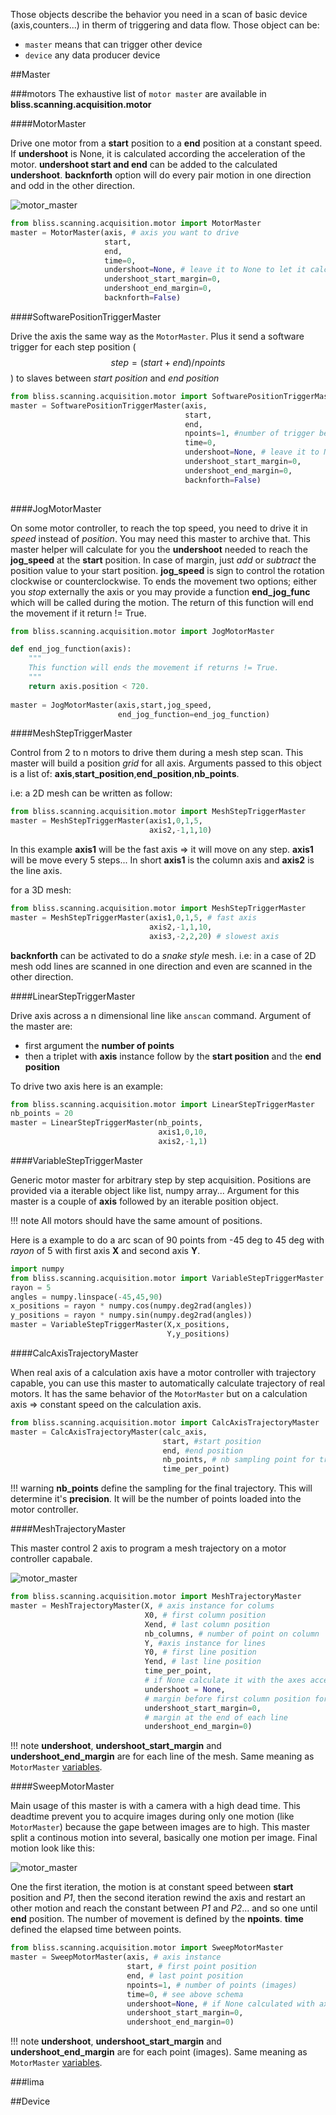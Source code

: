 Those objects describe the behavior you need in a scan of basic device
(axis,counters...) in therm of triggering and data flow.  Those object
can be:

  * `master` means that can trigger other device
  * `device` any data producer device

##Master

###motors
The exhaustive list of `motor master` are available in **bliss.scanning.acquisition.motor**

####MotorMaster

Drive one motor from a **start** position to a **end** position at a
constant speed. If **undershoot** is None, it is calculated according
the acceleration of the motor. **undershoot start and end** can be
added to the calculated **undershoot**. **backnforth** option will do
every pair motion in one direction and odd in the other direction.

![motor_master](img/motor_master.svg)

```python
from bliss.scanning.acquisition.motor import MotorMaster
master = MotorMaster(axis, # axis you want to drive
                     start,
                     end,
                     time=0,
                     undershoot=None, # leave it to None to let it calculated
                     undershoot_start_margin=0,
                     undershoot_end_margin=0,
                     backnforth=False)
```
####SoftwarePositionTriggerMaster

Drive the axis the same way as the `MotorMaster`.
Plus it send a software trigger for each step position ( $$step =
(start + end)/npoints$$ ) to slaves between *start position* and *end position*

```python
from bliss.scanning.acquisition.motor import SoftwarePositionTriggerMaster
master = SoftwarePositionTriggerMaster(axis,
                                       start,
                                       end,
                                       npoints=1, #number of trigger between start and end position
                                       time=0,
                                       undershoot=None, # leave it to None to let it calculated
                                       undershoot_start_margin=0,
                                       undershoot_end_margin=0,
                                       backnforth=False)
				       
```
####JogMotorMaster

On some motor controller, to reach the top speed, you need to drive it
in *speed* instead of *position*.  You may need this master to archive
that.  This master helper will calculate for you the **undershoot**
needed to reach the **jog_speed** at the **start** position. In case
of margin, just *add* or *subtract* the position value to your start
position. **jog_speed** is sign to control the rotation clockwise or
counterclockwise. To ends the movement two options; either you *stop*
externally the axis or you may provide a function **end_jog_func**
which will be called during the motion. The return of this function
will end the movement if it return != True.

```python
from bliss.scanning.acquisition.motor import JogMotorMaster

def end_jog_function(axis):
    """
    This function will ends the movement if returns != True.
    """
    return axis.position < 720.
    
master = JogMotorMaster(axis,start,jog_speed,
                        end_jog_function=end_jog_function)
```

####MeshStepTriggerMaster

Control from 2 to n motors to drive them during a mesh step scan.
This master will build a position *grid* for all axis.
Arguments passed to this object is a list of:
**axis**,**start_position**,**end_position**,**nb_points**.

i.e: a 2D mesh can be written as follow:

```python
from bliss.scanning.acquisition.motor import MeshStepTriggerMaster
master = MeshStepTriggerMaster(axis1,0,1,5,
                               axis2,-1,1,10)
```

In this example **axis1** will be the fast axis => it will move on any
step. **axis1** will be move every 5 steps...
In short **axis1** is the column axis and **axis2** is the line axis.

for a 3D mesh:

```python
from bliss.scanning.acquisition.motor import MeshStepTriggerMaster
master = MeshStepTriggerMaster(axis1,0,1,5, # fast axis
                               axis2,-1,1,10,
                               axis3,-2,2,20) # slowest axis
```

**backnforth** can be activated to do a *snake style* mesh. i.e: in a
case of 2D mesh odd lines are scanned in one direction and even are
scanned in the other direction.

####LinearStepTriggerMaster

Drive axis across a n dimensional line like `anscan` command. Argument of the master are:

* first argument the **number of points**
* then a triplet with **axis** instance follow by the **start position** and the **end position**

To drive two axis here is an example:

```python
from bliss.scanning.acquisition.motor import LinearStepTriggerMaster
nb_points = 20
master = LinearStepTriggerMaster(nb_points,
                                 axis1,0,10,
                                 axis2,-1,1)
```

####VariableStepTriggerMaster

Generic motor master for arbitrary step by step acquisition.
Positions are provided via a iterable object like list, numpy array...
Argument for this master is a couple of **axis** followed by an
iterable position object.

!!! note
    All motors should have the same amount of positions.

Here is a example to do a arc scan of 90 points from -45 deg to 45 deg with *rayon*
of 5 with first axis **X** and second axis **Y**.

```python
import numpy
from bliss.scanning.acquisition.motor import VariableStepTriggerMaster
rayon = 5
angles = numpy.linspace(-45,45,90)
x_positions = rayon * numpy.cos(numpy.deg2rad(angles))
y_positions = rayon * numpy.sin(numpy.deg2rad(angles))
master = VariableStepTriggerMaster(X,x_positions,
                                   Y,y_positions)
```

####CalcAxisTrajectoryMaster

When real axis of a calculation axis have a motor controller with trajectory
capable, you can use this master to automatically calculate trajectory
of real motors. It has the same behavior of the `MotorMaster` but on a
calculation axis => constant speed on the calculation axis.

```python
from bliss.scanning.acquisition.motor import CalcAxisTrajectoryMaster
master = CalcAxisTrajectoryMaster(calc_axis,
                                  start, #start position
                                  end, #end position
                                  nb_points, # nb sampling point for trajectory 
                                  time_per_point)
```

!!! warning
    **nb_points** define the sampling for the final trajectory. This will determine it's **precision**.
    It will be the number of points loaded into the motor controller.

####MeshTrajectoryMaster

This master control 2 axis to program a mesh trajectory on a motor controller capabale.

![motor_master](img/traj_mesh.svg)

```python
from bliss.scanning.acquisition.motor import MeshTrajectoryMaster
master = MeshTrajectoryMaster(X, # axis instance for colums
                              X0, # first column position
                              Xend, # last column position
                              nb_columns, # number of point on column
                              Y, #axis instance for lines
                              Y0, # first line position
                              Yend, # last line position
                              time_per_point,
                              # if None calculate it with the axes acceleration
                              undershoot = None,
                              # margin before first column position for each lines
                              undershoot_start_margin=0,
                              # margin at the end of each line
                              undershoot_end_margin=0)

```

!!! note
    **undershoot**, **undershoot_start_margin** and **undershoot_end_margin** are
    for each line of the mesh. Same meaning as `MotorMaster`
    [variables](scan_engine_acquisition_master_and_devices.html#motormaster).

####SweepMotorMaster

Main usage of this master is with a camera with a high dead time. This
deadtime prevent you to acquire images during only one motion (like
`MotorMaster`) because the gape between images are to high. This
master split a continous motion into several, basically one motion per
image. Final motion look like this:

![motor_master](img/sweep_motor_master.svg)

One the first iteration, the motion is at constant speed between
**start** position and *P1*, then the second iteration rewind the axis
and restart an other motion and reach the constant between *P1* and
*P2*... and so one until **end** position.  The number of movement is
defined by the **npoints**. **time** defined the elapsed time between points.

```python
from bliss.scanning.acquisition.motor import SweepMotorMaster
master = SweepMotorMaster(axis, # axis instance
                          start, # first point position
                          end, # last point position
                          npoints=1, # number of points (images)
                          time=0, # see above schema
                          undershoot=None, # if None calculated with axis acceleration
                          undershoot_start_margin=0,
                          undershoot_end_margin=0)
```

!!! note
    **undershoot**, **undershoot_start_margin** and **undershoot_end_margin** are
    for each point (images). Same meaning as `MotorMaster`
    [variables](scan_engine_acquisition_master_and_devices.html#motormaster).

###lima

##Device